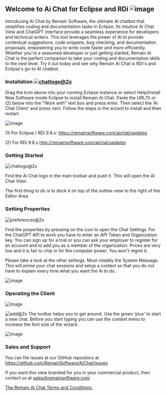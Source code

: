 ## Welcome to Ai Chat for Eclipse and RDi ![image](https://user-images.githubusercontent.com/180969/236003198-451c48f9-5718-4d4e-bce0-364ea2910f37.png)

Introducing Ai Chat by Remain Software, the ultimate AI chatbot that simplifies coding and documentation tasks in Eclipse. Its intuitive Ai Chat View and ChatGPT interface provide a seamless experience for developers and technical writers. This tool leverages the power of AI to provide contextual suggestions, code snippets, bug checking, and documentation proposals, empowering you to write code faster and more efficiently. Whether you're a seasoned developer or just getting started, Remain Ai Chat is the perfect companion to take your coding and documentation skills to the next level. Try it out today and see why Remain Ai Chat is RDi's and Eclipse's go-to AI chatbot.

### Installation  [![chatlogo@2x](https://user-images.githubusercontent.com/180969/236005047-d1b21763-83b8-4df8-a3f7-3463cc2ab920.png)](https://marketplace.eclipse.org/marketplace-client-intro?mpc_install=5590748)

Drag the Icon above into your running Eclipse instance or select Help/Install New Software inside Eclipse to install Remain Ai Chat. Paste the URL(1) or (2) below into the "Work with" text box and press enter. Then select the 'Ai Chat Client' and press next. Follow the steps in the wizard to install and then restart.

![image](https://user-images.githubusercontent.com/180969/236003561-3306f42b-8fd3-4924-8237-91b0c6f24162.png)

(1) For Eclipse / RDi 9.8.x: https://remainsoftware.com/aichat/updates

(2) For RDi 9.6.x http://remainsoftware.com/aichat/updates

### Getting Started
![chatlogo@2x](https://user-images.githubusercontent.com/180969/236005422-07fff3c7-dd4b-4dd3-9a65-9541e41bead5.png)

Find the Ai Chat logo in the main toolbar and push it. This will open the Ai Chat View.

The first thing to do is to dock it on top of the outline view to the right of the Editor Area.

### Setting Properties
![preferences@2x](https://user-images.githubusercontent.com/180969/236005274-1507d5e6-11f8-4ed3-b20d-bac43242b7e3.png)

Find the properties by pressing on the icon to open the Chat Settings. For the ChatGPT API to work you have to enter an API Token and Organization key. You can sign up for a trial or you can ask your employer to register for an account and to add you as a member of the organization. Prices are very low and it is fair to chip in for the computer power. You won't regret it.

Please take a look at the other settings. Most notably the System Message. This will prime your chat sessions and setup a context so that you do not have to explain every time what you want the Ai to do.

![image](https://user-images.githubusercontent.com/180969/236003968-0c257532-44a9-4864-a38c-a9e49ac0c218.png)

### Operating the Client
![image](https://user-images.githubusercontent.com/180969/236004048-7da2d8c8-85c1-4324-91cf-fe77a830e490.png)

![add@2x](https://user-images.githubusercontent.com/180969/236005515-a324c6a0-b179-4dd6-b806-80c1a79ebd90.png)
The toolbar helps you to get around. Use the green 'plus' to start a new chat. Before you start typing you can use the context menu to increase the font size of the wizard.

![image](https://user-images.githubusercontent.com/180969/236004218-7cd7746e-2d2f-4c47-839e-9a9ddde6d8fb.png)

### Sales and Support
You can file issues at our GitHub repository at
https://github.com/RemainSoftware/AiChat/issues

If you want this view branded for you in your commercial product, then contact us at
sales@remainsoftware.com

[The Remain Ai Chat Terms and Conditions.](https://remainsoftware.com/remain_chat_terms_and_conditions)

